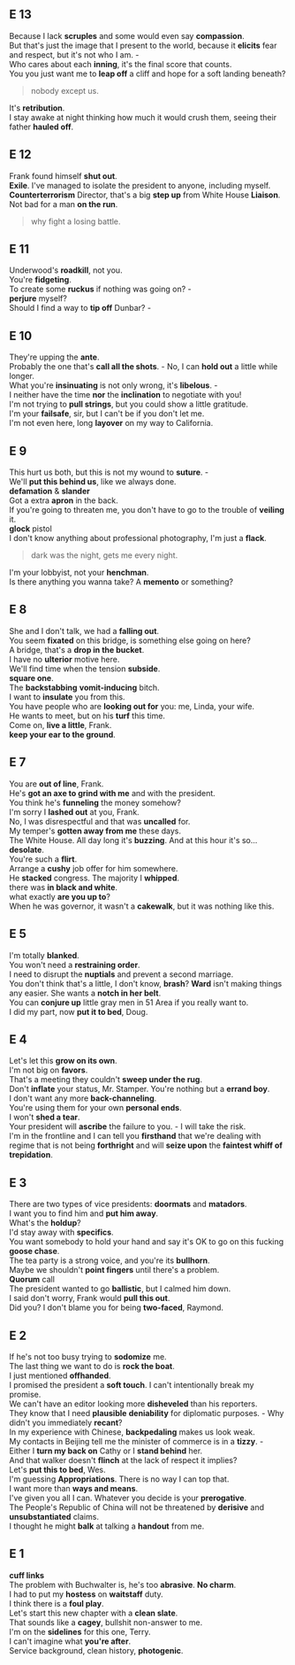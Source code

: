
## E 13  
Because I lack **scruples** and some would even say **compassion**.  
But that's just the image that I present to the world, because it **elicits** fear and respect, but it's not who I am. -   
Who cares about each **inning**, it's the final score that counts.  
You you just want me to **leap off** a cliff and hope for a soft landing beneath?  
> nobody except us.  

It's **retribution**.  
I stay awake at night thinking how much it would crush them, seeing their father **hauled off**.  


## E 12  
Frank found himself **shut out**.  
**Exile**. I've managed to isolate the president to anyone, including myself. 
**Counterterrorism** Director, that's a big **step up** from White House **Liaison**.  
Not bad for a man **on the run**.  
> why fight a losing battle.  

## E 11 
Underwood's **roadkill**, not you.  
You're **fidgeting**.  
To create some **ruckus** if nothing was going on? -  
**perjure** myself?  
Should I find a way to **tip off** Dunbar? -

## E 10 
They're upping the **ante**.  
Probably the one that's **call all the shots**.  - No, I can **hold out** a little while longer.  
What you're **insinuating** is not only wrong, it's **libelous**. -  
I neither have the time **nor** the **inclination** to negotiate with you!  
I'm not trying to **pull strings**, but you could show a little gratitude.  
I'm your **failsafe**, sir, but I can't be if you don't let me.  
I'm not even here, long **layover** on my way to California.  


## E 9 
This hurt us both, but this is not my wound to **suture**. -  
We'll **put this behind us**, like we always done.  
**defamation** & **slander**  
Got a extra **apron** in the back.  
If you're going to threaten me, you don't have to go to the trouble of **veiling** it.  
**glock** pistol  
I don't know anything about professional photography, I'm just a **flack**.  
> dark was the night, gets me every night.  

I'm your lobbyist, not your **henchman**.  
Is there anything you wanna take? A **memento** or something?  

## E 8 
She and I don't talk, we had a **falling out**.  
You seem **fixated** on this bridge, is something else going on here?  
A bridge, that's a **drop in the bucket**.  
I have no **ulterior** motive here.  
We'll find time when the tension **subside**.  
**square one**.  
The **backstabbing** **vomit-inducing** bitch.  
I want to **insulate** you from this.  
You have people who are **looking out for** you: me, Linda,  your wife.  
He wants to meet, but on his **turf** this time.  
Come on, **live a little**, Frank.  
**keep your ear to the ground**.  


## E 7  
You are **out of line**, Frank.  
He's **got an axe to grind with me** and with the president.   
You think he's **funneling** the money somehow?  
I'm sorry I **lashed out** at you, Frank.  
No, I was disrespectful and that was **uncalled** for.  
My temper's **gotten away from me** these days.  
The White House. All day long it's **buzzing**. And at this hour it's so... **desolate**.  
You're such a **flirt**.  
Arrange a **cushy** job offer for him somewhere.  
He **stacked** congress. The majority I **whipped**.  
there was **in black and white**.  
what exactly **are you up to**?  
When he was governor, it wasn't a **cakewalk**, but it was nothing like this.  

## E 5 
I'm totally **blanked**.  
You won't need a **restraining order**.  
I need to disrupt the **nuptials** and prevent a second marriage.  
You don't think that's a little, I don't know, **brash**? 
**Ward** isn't making things any easier. She wants a **notch in her belt**.  
You can **conjure up** little gray men in 51 Area if you really want to.  
I did my part, now **put it to bed**, Doug.  

## E 4 
Let's let this **grow on its own**.  
I'm not big on **favors**.  
That's a meeting they couldn't **sweep under the rug**.  
Don't **inflate** your status, Mr. Stamper. You're nothing but a **errand boy**.  
I don't want any more **back-channeling**.  
You're using them for your own **personal ends**.  
I won't **shed a tear**.  
Your president will **ascribe** the failure to you. - I will take the risk.    
I'm in the frontline and I can tell you **firsthand** that we're dealing with regime that is not being **forthright** and will **seize upon** the **faintest whiff of trepidation**.  


## E 3  
There are two types of vice presidents: **doormats** and **matadors**.  
I want you to find him and **put him away**.  
What's the **holdup**?  
I'd stay away with **specifics**.  
You want somebody to hold your hand and say it's OK to go on this fucking **goose chase**.  
The tea party is a strong voice, and you're its **bullhorn**.  
Maybe we shouldn't **point fingers** until there's a problem.  
**Quorum** call  
The president wanted to go **ballistic**, but I calmed him down.  
I said don't worry, Frank would **pull this out**.  
Did you? I don't blame you for being **two-faced**, Raymond.  


## E 2 
If he's not too busy trying to **sodomize** me.  
The last thing we want to do is **rock the boat**.  
I just mentioned **offhanded**.  
I promised the president a **soft touch**. I can't intentionally break my promise.  
We can't have an editor looking more **disheveled** than his reporters.  
They know that I need **plausible** **deniability** for diplomatic purposes. - Why didn't you immediately **recant**?  
In my experience with Chinese, **backpedaling** makes us look weak.  
My contacts in Beijing tell me the minister of commerce is in a **tizzy**. -  
Either I **turn my back on** Cathy or I **stand behind** her.  
And that walker doesn't **flinch** at the lack of respect it implies?  
Let's **put this to bed**, Wes.  
I'm guessing **Appropriations**. There is no way I can top that.  
I want more than **ways and means**.  
I've given you all I can. Whatever you decide is your **prerogative**.  
The People's Republic of China will not be threatened by **derisive** and **unsubstantiated** claims.  
I thought he might **balk** at talking a **handout** from me.  


## E 1 
**cuff links**  
The problem with Buchwalter is, he's too **abrasive**. **No charm**.  
I had to put my **hostess** on **waitstaff** duty.  
I think there is a **foul play**.  
Let's start this new chapter with a **clean slate**.  
That sounds like a **cagey**, bullshit non-answer to me.  
I'm on the **sidelines** for this one, Terry.  
I can't imagine what **you're after**.  
Service background, clean history, **photogenic**.  


